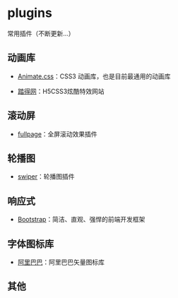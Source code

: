 # plugins
常用插件（不断更新...）

## 动画库

- [Animate.css](https://animate.style/)：CSS3 动画库，也是目前最通用的动画库

- [踏得网](http://www.techbrood.com/)：H5CSS3炫酷特效网站


## 滚动屏

- [fullpage](https://alvarotrigo.com/fullPage/zh/#page1)：全屏滚动效果插件

## 轮播图

- [swiper](http://www.swiper.com.cn/)：轮播图插件

## 响应式

- [Bootstrap](http://www.bootcss.com/)：简洁、直观、强悍的前端开发框架

## 字体图标库

- [阿里巴巴](http://www.iconfont.cn/)：阿里巴巴矢量图标库

## 其他
